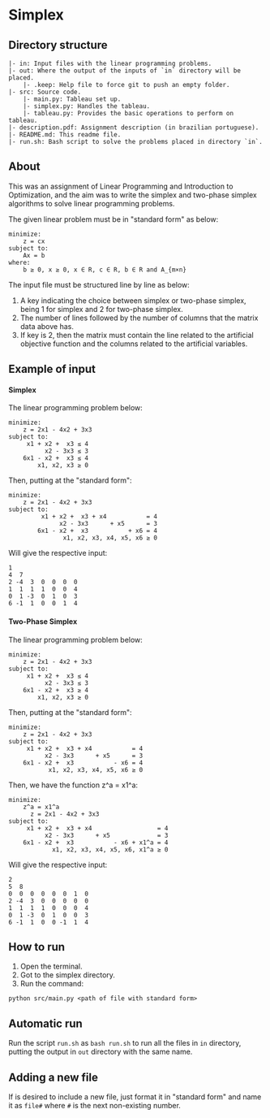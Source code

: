 # Simplex

## Directory structure

```
|- in: Input files with the linear programming problems.
|- out: Where the output of the inputs of `in` directory will be placed.
	|- .keep: Help file to force git to push an empty folder.
|- src: Source code.
	|- main.py: Tableau set up.
	|- simplex.py: Handles the tableau.
	|- tableau.py: Provides the basic operations to perform on tableau.
|- description.pdf: Assignment description (in brazilian portuguese).
|- README.md: This readme file.
|- run.sh: Bash script to solve the problems placed in directory `in`.
```

## About

This was an assignment of Linear Programming and Introduction to Optimization, and the aim was to write the simplex and two-phase simplex algorithms to solve linear programming problems.  

The given linear problem must be in "standard form" as below:

```
minimize:
	z = cx
subject to:
	Ax = b
where:
	b ≥ 0, x ≥ 0, x ∈ R, c ∈ R, b ∈ R and A_{m×n}
```

The input file must be structured line by line as below:

1. A key indicating the choice between simplex or two-phase simplex, being 1 for simplex and 2 for two-phase simplex.
1. The number of lines followed by the number of columns that the matrix data above has.
1. If key is 2, then the matrix must contain the line related to the artificial objective function and the columns related to the artificial variables.

## Example of input

#### Simplex

The linear programming problem below:

```
minimize:
	z = 2x1 - 4x2 + 3x3
subject to:
	 x1 + x2 +  x3 ≤ 4
	      x2 - 3x3 ≤ 3
	6x1 - x2 +  x3 ≤ 4
	    x1, x2, x3 ≥ 0
```

Then, putting at the "standard form":

```
minimize:
	z = 2x1 - 4x2 + 3x3
subject to:
	     x1 + x2 +  x3 + x4           = 4
	          x2 - 3x3      + x5      = 3
	    6x1 - x2 +  x3           + x6 = 4
	           x1, x2, x3, x4, x5, x6 ≥ 0
```

Will give the respective input:

```
1
4  7
2 -4  3  0  0  0  0
1  1  1  1  0  0  4
0  1 -3  0  1  0  3
6 -1  1  0  0  1  4
```

#### Two-Phase Simplex

The linear programming problem below:

```
minimize:
	z = 2x1 - 4x2 + 3x3
subject to:
	 x1 + x2 +  x3 ≤ 4
	      x2 - 3x3 ≤ 3
	6x1 - x2 +  x3 ≥ 4
	    x1, x2, x3 ≥ 0
```

Then, putting at the "standard form":

```
minimize:
	z = 2x1 - 4x2 + 3x3
subject to:
	 x1 + x2 +  x3 + x4           = 4
	      x2 - 3x3      + x5      = 3
	6x1 - x2 +  x3           - x6 = 4
	       x1, x2, x3, x4, x5, x6 ≥ 0
```

Then, we have the function z^a = x1^a:

```
minimize: 
	z^a = x1^a
	  z = 2x1 - 4x2 + 3x3
subject to:
	 x1 + x2 +  x3 + x4                  = 4
	      x2 - 3x3      + x5             = 3
	6x1 - x2 +  x3           - x6 + x1^a = 4
	        x1, x2, x3, x4, x5, x6, x1^a ≥ 0
```

Will give the respective input:

```
2
5  8
0  0  0  0  0  0  1  0
2 -4  3  0  0  0  0  0
1  1  1  1  0  0  0  4
0  1 -3  0  1  0  0  3
6 -1  1  0  0 -1  1  4
```

## How to run 

1. Open the terminal.
1. Got to the simplex directory.
1. Run the command:
```
python src/main.py <path of file with standard form>
```

## Automatic run

Run the script `run.sh` as `bash run.sh` to run all the files in `in` directory, putting the output in `out` directory with the same name.

## Adding a new file

If is desired to include a new file, just format it in "standard form" and name it as `file#` where `#` is the next non-existing number.
